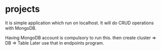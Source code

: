 # projects
It is simple application which run on localhost.
It will do CRUD operations with MongoDB.

Having MongoDB account is compulsory to run this.
  then create cluster => DB => Table 
  Later use that in endpoints program.

